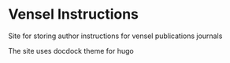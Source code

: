 # Vensel Instructions
Site for storing author instructions for vensel publications journals

The site uses docdock theme for hugo
